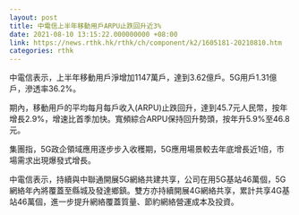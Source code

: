 ```yaml
---
layout: post
title: 中電信上半年移動用戶ARPU止跌回升近3%
date: 2021-08-10 13:15:22.000000000 +08:00
link: https://news.rthk.hk/rthk/ch/component/k2/1605181-20210810.htm
categories: rthk
---
```


中電信表示，上半年移動用戶淨增加1147萬戶，達到3.62億戶。5G用戶1.31億戶，滲透率36.2%。

期內，移動用戶的平均每月每戶收入(ARPU)止跌回升，達到45.7元人民幣，按年增長2.9%，增速比首季加快。寬頻綜合ARPU保持回升勢頭，按年升5.9%至46.8元。

集團指，5G政企領域應用逐步步入收穫期，5G應用場景較去年底增長近1倍，市場需求出現爆發式增長。

中電信表示，持續與中聯通開展5G網絡共建共享，公司在用5G基站46萬個，5G網絡年內將覆蓋至縣城及發達鄉鎮。雙方亦持續開展4G網絡共享，累計共享4G基站46萬個，進一步提升網絡覆蓋質量、節約網絡營運成本及投資。
